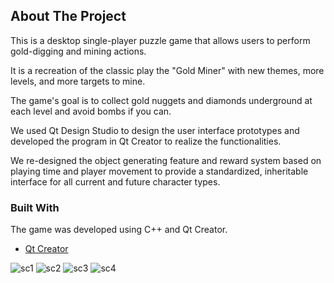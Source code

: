 
## About The Project
This is a desktop single-player puzzle game that allows users to perform gold-digging and mining actions. 

It is a recreation of the classic play the "Gold Miner" with new themes, more levels, and more targets to mine.  

The game's goal is to collect gold nuggets and diamonds underground at each level and avoid bombs if you can. 

We used Qt Design Studio to design the user interface prototypes and developed the program in Qt Creator to realize the functionalities.

We re-designed the object generating feature and reward system based on playing time and player movement to provide a standardized, inheritable interface for all current and future character types.

### Built With
The game was developed using C++ and Qt Creator. 
* [Qt Creator](https://www.qt.io/product/development-tools)


![sc1](https://raw.githubusercontent.com/leanneLLL/game-gold-miner/master/Demo%20Screenshots/mainWindow.png)
![sc2](https://raw.githubusercontent.com/leanneLLL/game-gold-miner/master/Demo%20Screenshots/game1.png)
![sc3](https://raw.githubusercontent.com/leanneLLL/game-gold-miner/master/Demo%20Screenshots/winPage.png)
![sc4](https://raw.githubusercontent.com/leanneLLL/game-gold-miner/master/Demo%20Screenshots/instruction%26rules.png)
